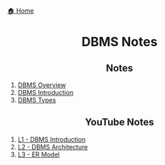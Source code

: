 [🏠 Home](../../README.md)

<h1 style="text-align: center">DBMS Notes</h1>

<h2 style="text-align: center">Notes</h2>

1. [DBMS Overview](./notes/1.%20DBMS%20-%20Overview.md)
2. [DBMS Introduction](./notes/2.%20DBMS%20Introduction.md)
3. [DBMS Types]()

<h2 style="text-align: center">YouTube Notes</h2>

1. [L1 - DBMS Introduction](./yt_notes/L1%20-%20DBMS%20Introduction/)
2. [L2 - DBMS Architecture](./yt_notes/L2%20-%20DBMS%20Architecture/)
3. [L3 - ER Model](./yt_notes/L3%20-%20ER%20Model/)